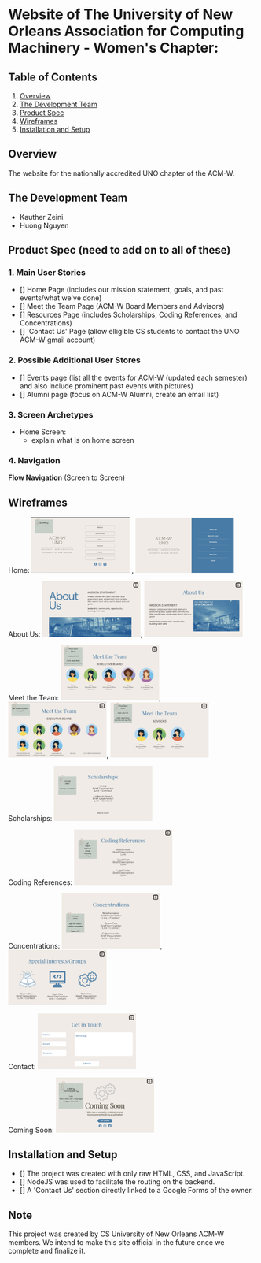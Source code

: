 # Website of The University of New Orleans Association for Computing Machinery - Women's Chapter:

## Table of Contents
1. [Overview](#Overview)
2. [The Development Team](#The-Development-Team)
3. [Product Spec](#Product-Spec)
4. [Wireframes](#Wireframes)
5. [Installation and Setup](#Installation-and-Setup)

## Overview
The website for the nationally accredited UNO chapter of the ACM-W.

## The Development Team
- Kauther Zeini
- Huong Nguyen 

## Product Spec (need to add on to all of these)

### 1. Main User Stories 
- [] Home Page (includes our mission statement, goals, and past events/what we've done)
- [] Meet the Team Page (ACM-W Board Members and Advisors)
- [] Resources Page (includes Scholarships, Coding References, and Concentrations)
- [] 'Contact Us' Page (allow elligible CS students to contact the UNO ACM-W gmail account) 

### 2. Possible Additional User Stores 
- [] Events page (list all the events for ACM-W (updated each semester) and also include prominent past events with pictures)
- [] Alumni page (focus on ACM-W Alumni, create an email list) 

### 3. Screen Archetypes
* Home Screen: 
  * explain what is on home screen

### 4. Navigation

**Flow Navigation** (Screen to Screen)




## Wireframes

Home: <img src="https://github.com/Kautherz/UNOACMW/blob/main/wireframes/Home1.png" width=200> , <img src="https://github.com/Kautherz/UNOACMW/blob/main/wireframes/Home2.png" width=200>

About Us: <img src="https://github.com/Kautherz/UNOACMW/blob/main/wireframes/AboutUs1.png" width=200>, <img src="https://github.com/Kautherz/UNOACMW/blob/main/wireframes/AboutUs2.png" width=200>

Meet the Team: <img src="https://github.com/Kautherz/UNOACMW/blob/main/wireframes/MeetTheTeam1.png" width=200>, <img src="https://github.com/Kautherz/UNOACMW/blob/main/wireframes/MeetTheTeam2.png" width=200>, <img src="https://github.com/Kautherz/UNOACMW/blob/main/wireframes/MeetTheTeam3.png" width=200>

Scholarships: <img src="https://github.com/Kautherz/UNOACMW/blob/main/wireframes/Scholarships.png" width=200>

Coding References: <img src="https://github.com/Kautherz/UNOACMW/blob/main/wireframes/CodingReferences.png" width=200>

Concentrations: <img src="https://github.com/Kautherz/UNOACMW/blob/main/wireframes/Concentrations.png" width=200>, <img src="https://github.com/Kautherz/UNOACMW/blob/main/wireframes/Concentrations2.png" width=200>

Contact: <img src="https://github.com/Kautherz/UNOACMW/blob/main/wireframes/Contact.png" width=200>

Coming Soon: <img src="https://github.com/Kautherz/UNOACMW/blob/main/wireframes/ComingSoon.png" width=200>


## Installation and Setup
- [] The project was created with only raw HTML, CSS, and JavaScript.
- [] NodeJS was used to facilitate the routing on the backend.
- [] A 'Contact Us' section directly linked to a Google Forms of the owner.

## Note
This project was created by CS University of New Orleans ACM-W members. We intend to make this site official in the future once we complete and finalize it.


